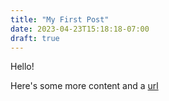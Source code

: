 ```yaml
---
title: "My First Post"
date: 2023-04-23T15:18:18-07:00
draft: true
---
```


Hello!

Here's some more content and a [url](https://www.apple.com)